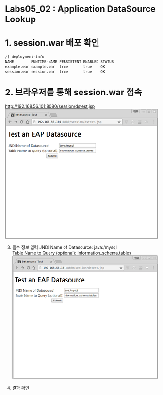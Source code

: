 # Labs05_02 : Application DataSource Lookup

# 1. session.war 배포 확인
```
/] deployment-info 
NAME        RUNTIME-NAME PERSISTENT ENABLED STATUS 
example.war example.war  true       true    OK     
session.war session.war  true       true    OK   
```

# 2. 브라우저를 통해 session.war 접속
http://192.168.56.101:8080/session/dstest.jsp <BR/>
![labs05](imgs/labs05_02_01.png)

3. 필수 정보 입력
JNDI Name of Datasource: java:/mysql <BR/>
Table Name to Query (optional): information_schema.tables <BR/>
![labs05](imgs/labs05_02_01.png)

4. 결과 확인
